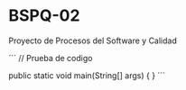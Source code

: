 # BSPQ-02
Proyecto de Procesos del Software y Calidad

´´´
// Prueba de codigo

public static void main(String[] args) {
}
´´´

